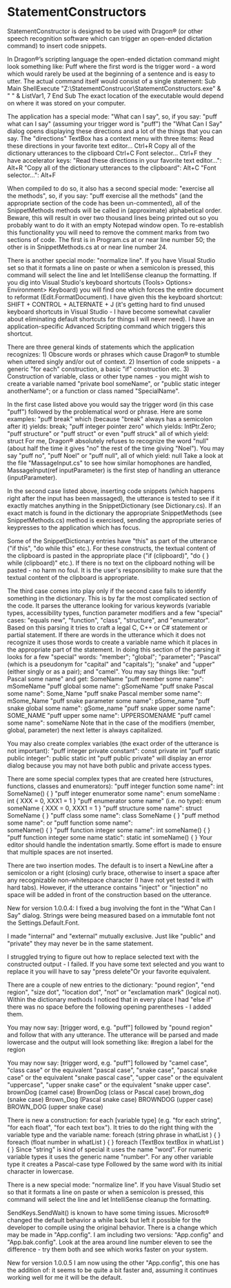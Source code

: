 # StatementConstructors
StatementConstructor is designed to be used with Dragon® (or other speech recognition software which can trigger an open-ended dictation command) to insert code snippets. 

In Dragon®’s scripting language the open-ended dictation command might look something like:
Puff <dictation>
where the first word is the trigger word - a word which would rarely be used at the beginning of a sentence and is easy to utter. The actual command itself would consist of a single statement:
Sub Main
   ShellExecute "Z:\StatementConstrucor\StatementConstructors.exe" & " " & ListVar1, 7
End Sub
The exact location of the executable would depend on where it was stored on your computer.

The application has a special mode: "What can I say", so, if you say:
"puff what can I say"
(assuming your trigger word is "puff") the "What Can I Say" dialog opens displaying these directions and a lot of the things that you can say. The "directions" TextBox has a context menu with three items:
Read these directions in your favorite text editor… Ctrl+R
Copy all of the dictionary utterances to the clipboard Ctrl+C 
Font selector… Ctrl+F
they have accelerator keys:
"Read these directions in your favorite text editor…": Alt+R
"Copy all of the dictionary utterances to the clipboard": Alt+C
"Font selector…": Alt+F

When compiled to do so, it also has a second special mode: "exercise all the methods", so, if you say:
"puff exercise all the methods"
(and the appropriate section of the code has been un-commented), all of the SnippetMethods methods will be called in (approximate) alphabetical order. Beware, this will result in over two thousand lines being printed out so you probably want to do it with an empty Notepad window open. To re-establish this functionality you will need to remove the comment marks from two sections of code. The first is in Program.cs at or near line number 50; the other is in SnippetMethods.cs at or near line number 24.

There is another special mode: "normalize line". If you have Visual Studio set so that it formats a line on paste or when a semicolon is pressed, this command will select the line and let IntelliSense cleanup the formatting. If you dig into Visual Studio's keyboard shortcuts  (Tools> Options> Environment> Keyboard) you will find one which forces the entire document to reformat (Edit.FormatDocument). I have given this the keyboard shortcut: SHIFT + CONTROL + ALTERNATE + J (it's getting hard to find unused keyboard shortcuts in Visual Studio - I have become somewhat cavalier about eliminating default shortcuts for things I will never need). I have an application-specific Advanced Scripting command which triggers this shortcut.

There are three general kinds of statements which the application recognizes:
	1) Obscure words or phrases which cause Dragon® to stumble when uttered singly and/or out of context.
	2) Insertion of code snippets - a generic "for each" construction, a basic "if" construction etc.
	3) Construction of variable, class or other type names - you might wish to create a variable named "private bool someName", or "public static integer anotherName"; or a function or class named "SpecialName".

In the first case listed above you would say the trigger word (in this case "puff") followed by the problematical word or phrase. Here are some examples:
"puff break" which (because "break" always has a semicolon after it) yields: break;
"puff integer pointer zero" which yields:  IntPtr.Zero;
"puff structure" or "puff struct" or even "puff struck" all of which yield: struct 
For me, Dragon® absolutely refuses to recognize the word "null" (about half the time it gives "no" the rest of the time giving "Noel"). You may say "puff no", "puff Noel" or "puff null", all of which yield: null
Take a look at the file "MassageInput.cs" to see how similar homophones are handled, MassageInput(ref inputParameter) is the first step of handling an utterance (inputParameter).

In the second case listed above, inserting code snippets (which happens right after the input has been massaged), the utterance is tested to see if it exactly matches anything in the SnippetDictionary (see Dictionary.cs). If an exact match is found in the dictionary the appropriate SnippetMethods (see SnippetMethods.cs) method is exercised, sending the appropriate series of keypresses to the application which has focus.

Some of the SnippetDictionary entries have "this" as part of the utterance ("if this", "do while this" etc.). For these constructs, the textual content of the clipboard is pasted in the appropriate place ("if (clipboard)", "do { } while (clipboard)" etc.). If there is no text on the clipboard nothing will be pasted - no harm no foul. It is the user's responsibility to make sure that the textual content of the clipboard is appropriate.

The third case comes into play only if the second case fails to identify something in the dictionary. This is by far the most complicated section of the code. It parses the utterance looking for various keywords (variable types, accessibility types, function parameter modifiers and a few "special" cases: "equals new", "function", "class", "structure", and "enumerator". Based on this parsing it tries to craft a legal C, C++ or C# statement or partial statement. If there are words in the utterance which it does not recognize it uses those words to create a variable name which it places in the appropriate part of the statement. In doing this section of the parsing it looks for a few "special" words: "member"; "global"; "parameter"; "Pascal" (which is a pseudonym for "capital" and "capitals"); "snake" and "upper" (either singly or as a pair); and "camel". You may say things like:
"puff Pascal some name" and get: SomeName
"puff member some name": mSomeName
"puff global some name": gSomeName
"puff snake Pascal some name":  Some_Name
"puff snake Pascal member some name":  mSome_Name
"puff snake parameter some name":  pSome_name
"puff snake global some name":    gSome_name
"puff snake upper some name":  SOME_NAME
"puff upper some name":  UPPERSOMENAME
"puff camel some name":  someName
Note that in the case of the modifiers (member, global, parameter) the next letter is always capitalized.

You may also create complex variables (the exact order of the utterance is not important):
"puff integer private constant": const private int 
"puff static public integer": public static int
"puff public private" will display an error dialog because you may not have both public and private access types.

There are some special complex types that are created here (structures, functions, classes and enumerators):
"puff integer function some name":
int SomeName() {
}
"puff integer enumerator some name":
enum someName : int {
XXX = 0,
XXX1 = 1
}
"puff enumerator some name" (i.e. no type):
enum someName {
XXX = 0,
XXX1 = 1
}
"puff structure some name":
struct SomeName {
}
"puff class some name":
class  SomeName {
}
"puff method some name":
or "puff function some name":  
someName() {
}
"puff function integer some name":
int someName() {
}
"puff function integer some name static":
static int someName() {
}
Your editor should handle the indentation smartly. Some effort is made to ensure that multiple spaces are not inserted.

There are two insertion modes. The default is to insert a NewLine after a semicolon or a right (closing) curly brace, otherwise to insert a space after any recognizable non-whitespace character (I have not yet tested it with hard tabs). However, if the utterance contains "inject" or "injection" no space will be added in front of the construction based on the utterance.


New for version 1.0.0.4:
I fixed a bug involving the font in the "What Can I Say" dialog. Strings were being measured based on a immutable font not the Settings.Default.Font.

I made "internal" and "external" mutually exclusive. Just like "public" and "private" they may never be in the same statement.

I struggled trying to figure out how to replace selected text with the constructed output - I failed. If you have some text selected and you want to replace it you will have to say "press delete"Or your favorite equivalent.

There are a couple of new entries to the dictionary: "pound region", "end region", "size dot", "location dot", "not" or "exclamation mark" (logical not). Within the dictionary methods I noticed that in every place I had "else if" there was no space before the following opening parentheses - I added them.

You may now say: [trigger word, e.g. "puff"] followed by "pound region" and follow that with any utterance. The utterance will be parsed and made lowercase and the output will look something like:
#region a label for the region

You may now say: [trigger word, e.g. "puff"] followed by "camel case", "class case" or the equivalent "pascal case", "snake case", "pascal snake case" or the equivalent "snake pascal case", "upper case" or the equivalent "uppercase", "upper snake case" or the equivalent "snake upper case".
brownDog (camel case)
BrownDog (class or Pascal case)
brown_dog (snake case)
Brown_Dog (Pascal snake case)
BROWNDOG (upper case)
BROWN_DOG (upper snake case)

There is new a construction: for each [variable type] (e.g. "for each string", "for each float", "for each text box"). It tries to do the right thing with the variable type and the variable name:
foreach (string phrase in whatList ) {
}
foreach (float number in whatList ) {
}
foreach (TextBox textBox in whatList ) {
}
Since "string" is kind of special it uses the name "word". For numeric variable types it uses the generic name "number". For any other variable type it creates a Pascal-case type Followed by the same word with its initial character in lowercase.

There is a new special mode: "normalize line". If you have Visual Studio set so that it formats a line on paste or when a semicolon is pressed, this command will select the line and let IntelliSense cleanup the formatting.

SendKeys.SendWait() is known to have some timing issues. Microsoft® changed the default behavior a while back but left it possible for the developer to compile using the original behavior. There is a change which may be made in "App.config". I am including two versions: "App.config" and "App.bak.config". Look at the area around line number eleven to see the difference - try them both and see which works faster on your system.


New for version 1.0.0.5
I am now using the other "App.config", this one has the addition of:
    <appSettings>
        <add key="SendKeys" value="SendInput"/>
    </appSettings>
it seems to be quite a bit faster and, assuming it continues working well for me it will be the default.
